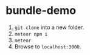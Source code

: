 # bundle-demo

1. `git clone` into a new folder.
1. `meteor npm i`
1. `meteor`
1. Browse to `localhost:3000`.